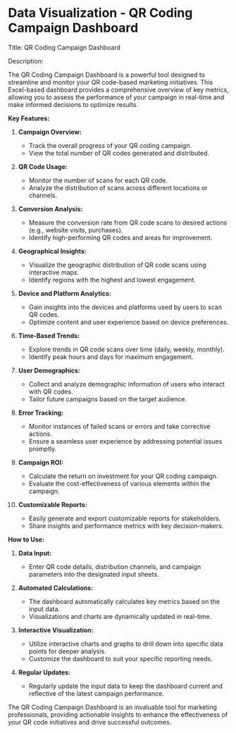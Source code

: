 # Data Visualization - QR Coding Campaign Dashboard

Title: QR Coding Campaign Dashboard

Description:

The QR Coding Campaign Dashboard is a powerful tool designed to streamline and monitor your QR code-based marketing initiatives. This Excel-based dashboard provides a comprehensive overview of key metrics, allowing you to assess the performance of your campaign in real-time and make informed decisions to optimize results.

**Key Features:**

1. **Campaign Overview:**
   - Track the overall progress of your QR coding campaign.
   - View the total number of QR codes generated and distributed.

2. **QR Code Usage:**
   - Monitor the number of scans for each QR code.
   - Analyze the distribution of scans across different locations or channels.

3. **Conversion Analysis:**
   - Measure the conversion rate from QR code scans to desired actions (e.g., website visits, purchases).
   - Identify high-performing QR codes and areas for improvement.

4. **Geographical Insights:**
   - Visualize the geographic distribution of QR code scans using interactive maps.
   - Identify regions with the highest and lowest engagement.

5. **Device and Platform Analytics:**
   - Gain insights into the devices and platforms used by users to scan QR codes.
   - Optimize content and user experience based on device preferences.

6. **Time-Based Trends:**
   - Explore trends in QR code scans over time (daily, weekly, monthly).
   - Identify peak hours and days for maximum engagement.

7. **User Demographics:**
   - Collect and analyze demographic information of users who interact with QR codes.
   - Tailor future campaigns based on the target audience.

8. **Error Tracking:**
   - Monitor instances of failed scans or errors and take corrective actions.
   - Ensure a seamless user experience by addressing potential issues promptly.

9. **Campaign ROI:**
   - Calculate the return on investment for your QR coding campaign.
   - Evaluate the cost-effectiveness of various elements within the campaign.

10. **Customizable Reports:**
    - Easily generate and export customizable reports for stakeholders.
    - Share insights and performance metrics with key decision-makers.

**How to Use:**

1. **Data Input:**
   - Enter QR code details, distribution channels, and campaign parameters into the designated input sheets.

2. **Automated Calculations:**
   - The dashboard automatically calculates key metrics based on the input data.
   - Visualizations and charts are dynamically updated in real-time.

3. **Interactive Visualization:**
   - Utilize interactive charts and graphs to drill down into specific data points for deeper analysis.
   - Customize the dashboard to suit your specific reporting needs.

4. **Regular Updates:**
   - Regularly update the input data to keep the dashboard current and reflective of the latest campaign performance.

The QR Coding Campaign Dashboard is an invaluable tool for marketing professionals, providing actionable insights to enhance the effectiveness of your QR code initiatives and drive successful outcomes.
